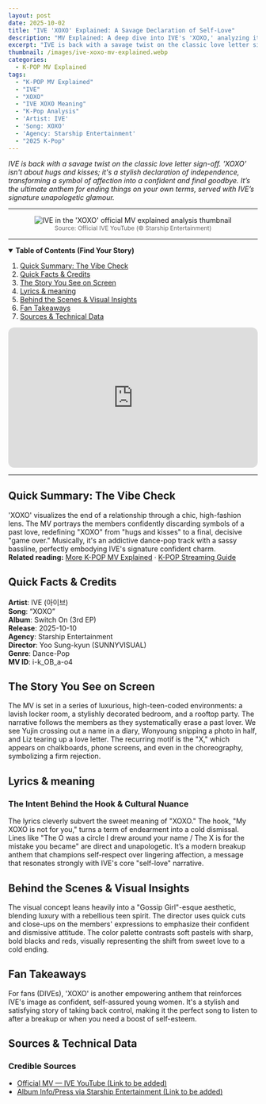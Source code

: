 ```yaml
---
layout: post
date: 2025-10-02
title: "IVE 'XOXO' Explained: A Savage Declaration of Self-Love"
description: "MV Explained: A deep dive into IVE's 'XOXO,' analyzing its chic high-teen concept, the symbolism of Xs and Os, and its confident message of ending a toxic relationship."
excerpt: "IVE is back with a savage twist on the classic love letter sign-off. 'XOXO' isn't about hugs and kisses; it's a stylish declaration of independence, transforming a symbol of affection into a confident goodbye."
thumbnail: /images/ive-xoxo-mv-explained.webp
categories:
  - K-POP MV Explained
tags:
  - "K-POP MV Explained"
  - "IVE"
  - "XOXO"
  - "IVE XOXO Meaning"
  - "K-Pop Analysis"
  - 'Artist: IVE'
  - 'Song: XOXO'
  - 'Agency: Starship Entertainment'
  - "2025 K-Pop"
---
```


<!-- 1. 도입부 -->
<p>
<em>IVE is back with a savage twist on the classic love letter sign-off. 'XOXO' isn't about hugs and kisses; it's a stylish declaration of independence, transforming a symbol of affection into a confident and final goodbye. It’s the ultimate anthem for ending things on your own terms, served with IVE’s signature unapologetic glamour.</em>
</p>

---

<!-- 2. 대표 이미지 -->
<div align="center">
<img src="/images/ive-xoxo-mv-explained.webp" alt="IVE in the 'XOXO' official MV explained analysis thumbnail" />
<br>
<span style="font-size:12px;color:#666;">Source: Official IVE YouTube (© Starship Entertainment)</span>
</div>

---

<!-- 3. 목차 -->
<details open>
<summary><strong>Table of Contents (Find Your Story)</strong></summary>
<ol>
<li><a href="#tldr">Quick Summary: The Vibe Check</a></li>
<li><a href="#quick-facts">Quick Facts & Credits</a></li>
<li><a href="#story-on-screen">The Story You See on Screen</a></li>
<li><a href="#lyrics-meaning">Lyrics & meaning</a></li>
<li><a href="#bts-insights">Behind the Scenes & Visual Insights</a></li>
<li><a href="#fan-takeaways">Fan Takeaways</a></li>
<li><a href="#sources">Sources & Technical Data</a></li>
</ol>
</details>

<!-- 4. 유튜브 영상 -->
<div style="position:relative;padding-bottom:56.25%;height:0;overflow:hidden;border-radius:12px;">
<iframe src="https://www.youtube.com/embed/i-k_OB_a-o4?rel=0"
title="IVE - XOXO (Official MV) Explained"
style="position:absolute;top:0;left:0;width:100%;height:100%;border:0;"
allowfullscreen
loading="lazy"></iframe>
</div>

---

<!-- 5. 본문 내용 (각 섹션이 div로 감싸여 있습니다) -->
<a name="tldr"></a>
<h2>Quick Summary: The Vibe Check</h2>
<div class="content-section-box">
'XOXO' visualizes the end of a relationship through a chic, high-fashion lens. The MV portrays the members confidently discarding symbols of a past love, redefining "XOXO" from "hugs and kisses" to a final, decisive "game over." Musically, it's an addictive dance-pop track with a sassy bassline, perfectly embodying IVE's signature confident charm.

<div class="related-reading-box">
<strong>Related reading:</strong>
<a href="/search/label/MV%20Explained">More K-POP MV Explained</a> ·
<a href="/search/label/Streaming%20Guide">K-POP Streaming Guide</a>
</div>
</div>

<a name="quick-facts"></a>
<h2>Quick Facts & Credits</h2>
<div class="content-section-box">
<div class="quick-facts-grid">
<div><strong>Artist</strong>: IVE (아이브)</div>
<div><strong>Song</strong>: “XOXO”</div>
<div><strong>Album</strong>: Switch On (3rd EP)</div>
<div><strong>Release</strong>: 2025-10-10</div>
<div><strong>Agency</strong>: Starship Entertainment</div>
<div><strong>Director</strong>: Yoo Sung-kyun (SUNNYVISUAL)</div>
<div><strong>Genre</strong>: Dance-Pop</div>
<div><strong>MV ID</strong>: i-k_OB_a-o4</div>
</div>
</div>

<a name="story-on-screen"></a>
<h2>The Story You See on Screen</h2>
<div class="content-section-box">
The MV is set in a series of luxurious, high-teen-coded environments: a lavish locker room, a stylishly decorated bedroom, and a rooftop party. The narrative follows the members as they systematically erase a past lover. We see Yujin crossing out a name in a diary, Wonyoung snipping a photo in half, and Liz tearing up a love letter. The recurring motif is the "X," which appears on chalkboards, phone screens, and even in the choreography, symbolizing a firm rejection.
</div>

<a name="lyrics-meaning"></a>
<h2>Lyrics & meaning</h2>
<div class="content-section-box">
<h3>The Intent Behind the Hook & Cultural Nuance</h3>
The lyrics cleverly subvert the sweet meaning of "XOXO." The hook, "My XOXO is not for you," turns a term of endearment into a cold dismissal. Lines like "The O was a circle I drew around your name / The X is for the mistake you became" are direct and unapologetic. It’s a modern breakup anthem that champions self-respect over lingering affection, a message that resonates strongly with IVE's core "self-love" narrative.
</div>

<a name="bts-insights"></a>
<h2>Behind the Scenes & Visual Insights</h2>
<div class="content-section-box">
The visual concept leans heavily into a "Gossip Girl"-esque aesthetic, blending luxury with a rebellious teen spirit. The director uses quick cuts and close-ups on the members' expressions to emphasize their confident and dismissive attitude. The color palette contrasts soft pastels with sharp, bold blacks and reds, visually representing the shift from sweet love to a cold ending.
</div>

<a name="fan-takeaways"></a>
<h2>Fan Takeaways</h2>
<div class="content-section-box">
For fans (DIVEs), 'XOXO' is another empowering anthem that reinforces IVE's image as confident, self-assured young women. It's a stylish and satisfying story of taking back control, making it the perfect song to listen to after a breakup or when you need a boost of self-esteem.
</div>

<a name="sources"></a>
<h2>Sources & Technical Data</h2>
<div class="content-section-box">
<h3>Credible Sources</h3>
<ul style="padding-left:18px; margin:0 0 12px;">
<li><a href="#" rel="nofollow noopener" target="_blank">Official MV — IVE YouTube (Link to be added)</a></li>
<li><a href="#" rel="nofollow noopener" target="_blank">Album Info/Press via Starship Entertainment (Link to be added)</a></li>
</ul>
</div>

<!-- 6. SEO를 위한 JSON-LD 스크립트 -->
<script type="application/ld+json">
{
"@context": "https://schema.org",
"@type": "MusicVideoObject",
"name": "IVE - XOXO (Official Music Video) Explained",
"description": "MV Explained: A deep dive into IVE's 'XOXO,' analyzing its chic high-teen concept, the symbolism of Xs and Os, and its confident message of ending a toxic relationship.",
"byArtist": {
"@type": "MusicGroup",
"name": "IVE"
},
"uploadDate": "2025-10-10T00:00:00Z",
"thumbnailUrl": "https://kcontents.site/images/ive-xoxo-mv-explained.webp",
"embedUrl": "https://www.youtube.com/embed/i-k_OB_a-o4",
"publisher": {
"@type": "Organization",
"name": "Starship Entertainment"
}
}
</script>
